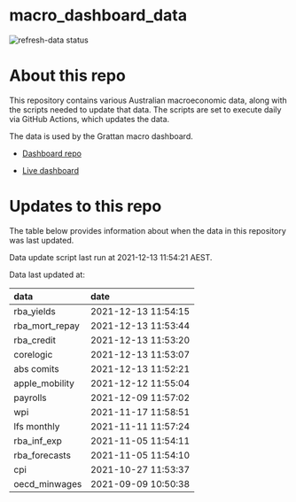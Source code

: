 
<!-- README.md is generated from README.Rmd. Please edit that file -->

# macro\_dashboard\_data

<!-- badges: start -->

![refresh-data
status](https://github.com/grattan/macro_dashboard_data/workflows/refresh-data/badge.svg)

<!-- badges: end -->

# About this repo

This repository contains various Australian macroeconomic data, along
with the scripts needed to update that data. The scripts are set to
execute daily via GitHub Actions, which updates the data.

The data is used by the Grattan macro dashboard.

  - [Dashboard repo](https://github.com/grattan/macrodashboard)

  - [Live dashboard](https://mattcowgill.shinyapps.io/macrodashboard/)

# Updates to this repo

The table below provides information about when the data in this
repository was last updated.

Data update script last run at 2021-12-13 11:54:21 AEST.

Data last updated at:

| data             | date                |
| :--------------- | :------------------ |
| rba\_yields      | 2021-12-13 11:54:15 |
| rba\_mort\_repay | 2021-12-13 11:53:44 |
| rba\_credit      | 2021-12-13 11:53:20 |
| corelogic        | 2021-12-13 11:53:07 |
| abs comits       | 2021-12-13 11:52:21 |
| apple\_mobility  | 2021-12-12 11:55:04 |
| payrolls         | 2021-12-09 11:57:02 |
| wpi              | 2021-11-17 11:58:51 |
| lfs monthly      | 2021-11-11 11:57:24 |
| rba\_inf\_exp    | 2021-11-05 11:54:11 |
| rba\_forecasts   | 2021-11-05 11:54:10 |
| cpi              | 2021-10-27 11:53:37 |
| oecd\_minwages   | 2021-09-09 10:50:38 |
